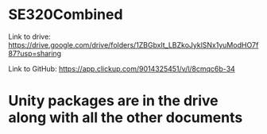 # SE320Combined
Link to drive: https://drive.google.com/drive/folders/1ZBGbxlt_LBZkoJyklSNx1yuModHO7f87?usp=sharing

Link to GitHub: https://app.clickup.com/9014325451/v/l/8cmqc6b-34

# Unity packages are in the drive along with all the other documents
